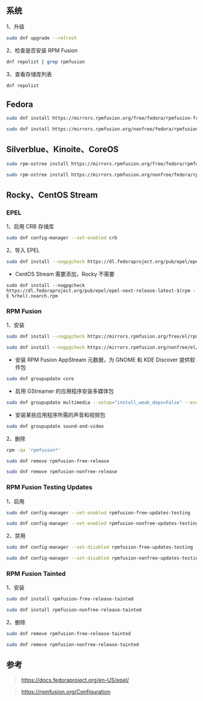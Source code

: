 ## 系统

1、升级

```sh
sudo dnf upgrade --refresh
```

2、检查是否安装 RPM Fusion

```sh
dnf repolist | grep rpmfusion
```

3、查看存储库列表

```sh
dnf repolist
```

## Fedora

```sh
sudo dnf install https://mirrors.rpmfusion.org/free/fedora/rpmfusion-free-release-$(rpm -E %fedora).noarch.rpm
```

```sh
sudo dnf install https://mirrors.rpmfusion.org/nonfree/fedora/rpmfusion-nonfree-release-$(rpm -E %fedora).noarch.rpm
```

## Silverblue、Kinoite、CoreOS

```sh
sudo rpm-ostree install https://mirrors.rpmfusion.org/free/fedora/rpmfusion-free-release-$(rpm -E %fedora).noarch.rpm
```

```sh
sudo rpm-ostree install https://mirrors.rpmfusion.org/nonfree/fedora/rpmfusion-nonfree-release-$(rpm -E %fedora).noarch.rpm
```

## Rocky、CentOS Stream

### EPEL

1、启用 CRB 存储库

```sh
sudo dnf config-manager --set-enabled crb
```

2、导入 EPEL

```sh
sudo dnf install --nogpgcheck https://dl.fedoraproject.org/pub/epel/epel-release-latest-$(rpm -E %rhel).noarch.rpm
```

- CentOS Stream 需要添加，Rocky 不需要

```
sudo dnf install --nogpgcheck https://dl.fedoraproject.org/pub/epel/epel-next-release-latest-$(rpm -E %rhel).noarch.rpm
```

### RPM Fusion

1、安装

```sh
sudo dnf install --nogpgcheck https://mirrors.rpmfusion.org/free/el/rpmfusion-free-release-$(rpm -E %rhel).noarch.rpm
```

```sh
sudo dnf install --nogpgcheck https://mirrors.rpmfusion.org/nonfree/el/rpmfusion-nonfree-release-$(rpm -E %rhel).noarch.rpm
```

- 安装 RPM Fusion AppStream 元数据，为 GNOME 和 KDE Discover 提供软件包

```sh
sudo dnf groupupdate core
```

- 启用 GStreamer 的应用程序安装多媒体包

```sh
sudo dnf groupupdate multimedia --setop="install_weak_deps=False" --exclude=PackageKit-gstreamer-plugin
```

- 安装某些应用程序所需的声音和视频包

```sh
sudo dnf groupupdate sound-and-video
```

2、删除

```sh
rpm -qa 'rpmfusion*'
```

```sh
sudo dnf remove rpmfusion-free-release
```

```sh
sudo dnf remove rpmfusion-nonfree-release
```

### RPM Fusion Testing Updates

1、启用

```sh
sudo dnf config-manager --set-enabled rpmfusion-free-updates-testing
```

```sh
sudo dnf config-manager --set-enabled rpmfusion-nonfree-updates-testing
```

2、禁用

```sh
sudo dnf config-manager --set-disabled rpmfusion-free-updates-testing
```

```sh
sudo dnf config-manager --set-disabled rpmfusion-nonfree-updates-testing
```

### RPM Fusion Tainted

1、安装

```sh
sudo dnf install rpmfusion-free-release-tainted
```

```sh
sudo dnf install rpmfusion-nonfree-release-tainted
```

2、删除

```sh
sudo dnf remove rpmfusion-free-release-tainted
```

```sh
sudo dnf remove rpmfusion-nonfree-release-tainted
```

## 参考

> https://docs.fedoraproject.org/en-US/epel/

> https://rpmfusion.org/Configuration

